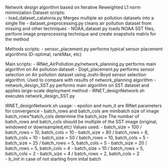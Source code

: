 Network design algorithm based on Iterative Reweighted L1 norm minimization
Dataset scripts:    
    - load_dataset_catalonia.py Merges multiple air pollution datasets into a single file
    - dataset_preprocessing.py cleans air pollution dataset from missing and other techniques
    - NOAA_dataset.py loads NOAA SST files, perform image preprocessing technique and create snapshots matrix for the method

Methods scripts:
    - sensor_placement.py performs typical sensor placement algorithms (D-optimal, rankMax, etc)

Main scripts:
    - IRNet_AirPollution.py/network_planning.py performs main algorithm on Air pollution dataset
    - Dopt_placement.py performs sensor selection on Air pollution dataset using Joshi-Boyd sensor selection algorithm.
	Used to compare with results of network_planning algorithm
    - network_design_SST.py performs main algorithm on SST dataset and applies large-scale deployment method
    - IRNET_designNetwork.sh executes network_design_SST.py

IRNET_designNetwork.sh usage:
    - epsilon and num_it are IRNet parameters for convergence
    - batch_rows and batch_cols are minibatch size of image
        batch_rows*batch_cols determine the batch_size
        The number of batch_rows and batch_cols should be multiple of the SST image (original, windowed or downsampled,etc)
        Values used:
            - batch_size = 100 / batch_rows = 10, batch_cols = 10
            - batch_size = 80  / batch_rows = 8,  batch_cols = 10
            - batch_size = 50  / batch_rows = 10, batch_cols = 5
            - batch_size = 25  / batch_rows = 5,  batch_cols = 5
            - batch_size = 20  / batch_rows = 5,  batch_cols = 4
            - batch_size = 10  / batch_rows = 5,  batch_cols = 2
            - batch_size = 4   / batch_rows = 2,  batch_cols = 2  
    - b_init in case of not starting from inital batch

